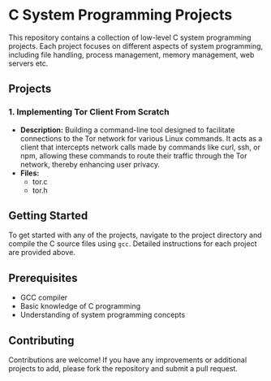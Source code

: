 # C System Programming Projects

This repository contains a collection of low-level C system programming projects. Each project focuses on different aspects of system programming, including file handling, process management, memory management, web servers etc.

## Projects

### 1. Implementing Tor Client From Scratch

- **Description:** Building a command-line tool designed to facilitate connections to the Tor network for various Linux commands. It acts as a client that intercepts network calls made by commands like curl, ssh, or npm, allowing these commands to route their traffic through the Tor network, thereby enhancing user privacy.
- **Files:**
  - tor.c
  - tor.h

## Getting Started

To get started with any of the projects, navigate to the project directory and compile the C source files using `gcc`. Detailed instructions for each project are provided above.

## Prerequisites

- GCC compiler
- Basic knowledge of C programming
- Understanding of system programming concepts

## Contributing

Contributions are welcome! If you have any improvements or additional projects to add, please fork the repository and submit a pull request.
